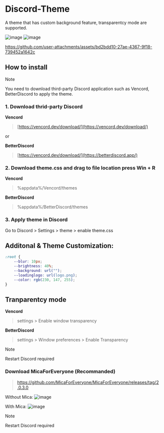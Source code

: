 # Discord-Theme
A theme that has custom background feature, transparentcy mode are supported.

![image](https://github.com/user-attachments/assets/1c884d91-246c-460a-9d4f-a8cae1cb506b)
![image](https://github.com/user-attachments/assets/a83bb5d5-389a-404b-830e-fbac0ee8945a)

https://github.com/user-attachments/assets/bd2bdd10-27ae-4367-9f18-739452a1642c

## How to install
> [!NOTE]
> You need to download third-party Discord application such as Vencord, BetterDiscord to apply the theme.

### 1. Download thrid-party Discord
**Vencord**
> [https://vencord.dev/download/](https://vencord.dev/download/)

or

**BetterDiscord**
> [https://vencord.dev/download/](https://betterdiscord.app/)

### 2. Download theme.css and drag to file location press Win + R
**Vencord**
> %appdata%/Vencord/themes

**BetterDiscord**
> %appdata%/BetterDiscord/themes

### 3. Apply theme in Discord
Go to Discord > Settings > theme > enable theme.css

## Additonal & Theme Customization:
```css
:root {
    --blur: 10px;
    --brightness: 40%;
    --background: url("");
    --loadinglogo: url(logo.png);
    --color: rgb(230, 147, 255); 
}
```

## Tranparentcy mode
**Vencord**
> settings > Enable window transparency

**BetterDiscord**
> settings > Window preferences > Enable Transparency

> [!NOTE]
> Restart Discord required

### Download MicaForEveryone (Recommanded)
> https://github.com/MicaForEveryone/MicaForEveryone/releases/tag/2.0.3.0

Without Mica:
![image](https://github.com/user-attachments/assets/507d0956-cdbb-4dec-83ca-4cb338838c06)

With Mica:
![image](https://github.com/user-attachments/assets/dd8e5449-d84b-4481-9c1f-b257434b5092)

> [!NOTE]
> Restart Discord required

